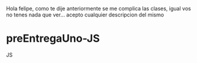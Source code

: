 Hola felipe, como te dije anteriormente se me complica las clases, igual vos no tenes nada que ver... acepto cualquier descripcion del mismo
# preEntregaUno-JS
JS 
